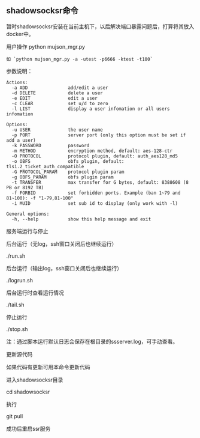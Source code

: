 ## shadowsocksr命令
暂时shadowsocksr安装在当前主机下，以后解决端口暴露问题后，打算将其放入docker中。

用户操作
    python mujson_mgr.py

    如 `python mujson_mgr.py -a -utest -p6666 -ktest -t100`
参数说明：

    Actions:
      -a ADD               add/edit a user
      -d DELETE            delete a user
      -e EDIT              edit a user
      -c CLEAR             set u/d to zero
      -l LIST              display a user infomation or all users infomation

    Options:
      -u USER              the user name
      -p PORT              server port (only this option must be set if add a user)
      -k PASSWORD          password
      -m METHOD            encryption method, default: aes-128-ctr
      -O PROTOCOL          protocol plugin, default: auth_aes128_md5
      -o OBFS              obfs plugin, default: tls1.2_ticket_auth_compatible
      -G PROTOCOL_PARAM    protocol plugin param
      -g OBFS_PARAM        obfs plugin param
      -t TRANSFER          max transfer for G bytes, default: 8388608 (8 PB or 8192 TB)
      -f FORBID            set forbidden ports. Example (ban 1~79 and 81~100): -f "1-79,81-100"
      -i MUID              set sub id to display (only work with -l)

    General options:
      -h, --help           show this help message and exit


服务端运行与停止

后台运行（无log，ssh窗口关闭后也继续运行）

./run.sh

后台运行（输出log，ssh窗口关闭后也继续运行）

./logrun.sh

后台运行时查看运行情况

./tail.sh

停止运行

./stop.sh

注：通过脚本运行默认日志会保存在根目录的ssserver.log，可手动查看。

更新源代码

如果代码有更新可用本命令更新代码

进入shadowsocksr目录

cd shadowsocksr

执行

git pull

成功后重启ssr服务
